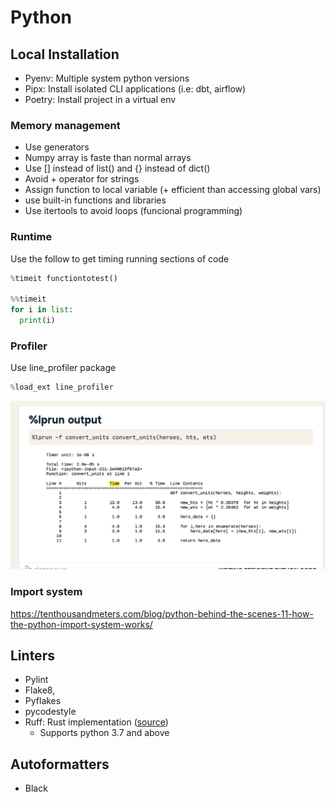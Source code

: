 # Python

## Local Installation

- Pyenv: Multiple system python versions
- Pipx: Install isolated CLI applications (i.e: dbt, airflow)
- Poetry: Install project in a virtual env

### Memory management

- Use generators
- Numpy array is faste than normal arrays
- Use [] instead of list() and {} instead of dict()
- Avoid + operator for strings
- Assign function to local variable (+ efficient than accessing global vars)
- use built-in functions and libraries
- Use itertools to avoid loops (funcional programming)

### Runtime

Use the follow to get timing running sections of code

```python
%timeit functiontotest()

%%timeit
for i in list:
  print(i)
```

### Profiler

Use line_profiler package

```python
%load_ext line_profiler


```

![image-20210518092431022](../images/image-20210518092431022.png)

### Import system

https://tenthousandmeters.com/blog/python-behind-the-scenes-11-how-the-python-import-system-works/

## Linters

- Pylint
- Flake8,
- Pyflakes
- pycodestyle
- Ruff: Rust implementation ([source](https://lwn.net/Articles/930487/))
  - Supports python 3.7 and above

## Autoformatters

- Black
